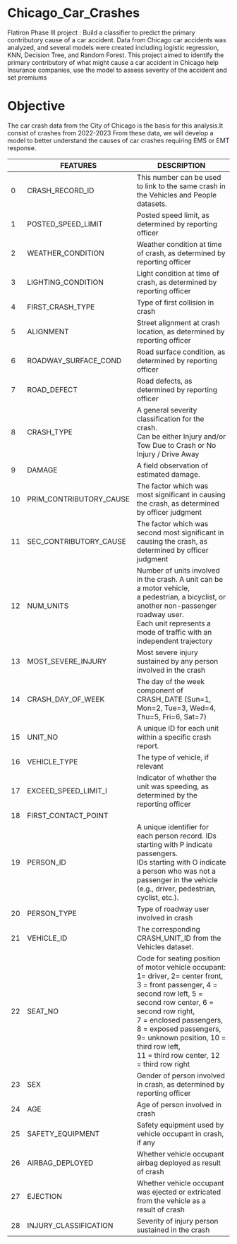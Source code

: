 # Chicago_Car_Crashes
Flatiron Phase III project : Build a classifier to predict the primary contributory cause of a car accident.
Data from Chicago car accidents was analyzed, and several models were created including logistic regression, KNN, Decision Tree, and Random Forest.
This project aimed to identify the primary contributory of what might cause a car accident in Chicago help Insurance companies, use the model to assess severity of the accident and set premiums

# Objective 

The car crash data from the City of Chicago is the basis for this analysis.It consist of crashes from 2022-2023 From these data, we will develop a model to better understand the causes of car crashes requiring EMS or EMT response.

|  	| FEATURES 	| DESCRIPTION 	|
|---	|---	|---	|
| 0 	| CRASH_RECORD_ID 	| This number can be used to link to the same crash in the Vehicles and People datasets. 	|
| 1 	| POSTED_SPEED_LIMIT 	| Posted speed limit, as determined by reporting officer 	|
| 2 	| WEATHER_CONDITION 	| Weather condition at time of crash, as determined by reporting officer 	|
| 3 	| LIGHTING_CONDITION 	| Light condition at time of crash, as determined by reporting officer 	|
| 4 	| FIRST_CRASH_TYPE 	| Type of first collision in crash 	|
| 5 	| ALIGNMENT 	| Street alignment at crash location, as determined by reporting officer 	|
| 6 	| ROADWAY_SURFACE_COND 	| Road surface condition, as determined by reporting officer 	|
| 7 	| ROAD_DEFECT 	| Road defects, as determined by reporting officer 	|
| 8 	| CRASH_TYPE 	| A general severity classification for the crash. <br>Can be either Injury and/or Tow Due to Crash or No Injury / Drive Away 	|
| 9 	| DAMAGE 	| A field observation of estimated damage. 	|
| 10 	| PRIM_CONTRIBUTORY_CAUSE 	| The factor which was most significant in causing the crash, as determined by officer judgment 	|
| 11 	| SEC_CONTRIBUTORY_CAUSE 	| The factor which was second most significant in causing the crash, as determined by officer judgment 	|
| 12 	| NUM_UNITS 	| Number of units involved in the crash. A unit can be a motor vehicle,<br> a pedestrian, a bicyclist, or another non-passenger roadway user. <br>Each unit represents a mode of traffic with an independent trajectory 	|
| 13 	| MOST_SEVERE_INJURY 	| Most severe injury sustained by any person involved in the crash 	|
| 14 	| CRASH_DAY_OF_WEEK 	| The day of the week component of CRASH_DATE (Sun=1, Mon=2, Tue=3, Wed=4, Thu=5, Fri=6, Sat=7) 	|
| 15 	| UNIT_NO 	| A unique ID for each unit within a specific crash report. 	|
| 16 	| VEHICLE_TYPE 	| The type of vehicle, if relevant 	|
| 17 	| EXCEED_SPEED_LIMIT_I 	| Indicator of whether the unit was speeding, as determined by the reporting officer 	|
| 18 	| FIRST_CONTACT_POINT 	|  	|
| 19 	| PERSON_ID 	| A unique identifier for each person record. IDs starting with P indicate passengers.<br> IDs starting with O indicate a person who was not a passenger in the vehicle<br> (e.g., driver, pedestrian, cyclist, etc.). 	|
| 20 	| PERSON_TYPE 	| Type of roadway user involved in crash 	|
| 21 	| VEHICLE_ID 	| The corresponding CRASH_UNIT_ID from the Vehicles dataset. 	|
| 22 	| SEAT_NO 	| Code for seating position of motor vehicle occupant: 1= driver, 2= center front, <br>3 = front passenger, 4 = second row left, 5 = second row center, 6 = second row right, <br>7 = enclosed passengers, 8 = exposed passengers, 9= unknown position, 10 = third row left, <br>11 = third row center, 12 = third row right 	|
| 23 	| SEX 	| Gender of person involved in crash, as determined by reporting officer 	|
| 24 	| AGE 	| Age of person involved in crash 	|
| 25 	| SAFETY_EQUIPMENT 	| Safety equipment used by vehicle occupant in crash, if any 	|
| 26 	| AIRBAG_DEPLOYED 	| Whether vehicle occupant airbag deployed as result of crash 	|
| 27 	| EJECTION 	| Whether vehicle occupant was ejected or extricated from the vehicle as a result of crash 	|
| 28 	| INJURY_CLASSIFICATION 	| Severity of injury person sustained in the crash 	|
